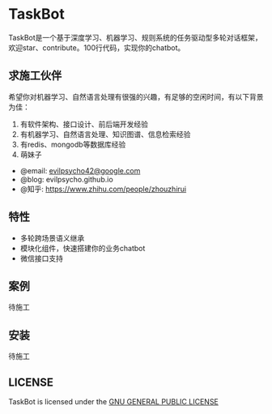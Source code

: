 # TaskBot

TaskBot是一个基于深度学习、机器学习、规则系统的任务驱动型多轮对话框架，欢迎star、contribute。100行代码，实现你的chatbot。

## 求施工伙伴

希望你对机器学习、自然语言处理有很强的兴趣，有足够的空闲时间，有以下背景为佳：
1. 有软件架构、接口设计、前后端开发经验
2. 有机器学习、自然语言处理、知识图谱、信息检索经验
3. 有redis、mongodb等数据库经验
4. 萌妹子

+ @email: evilpsycho42@google.com
+ @blog: evilpsycho.github.io
+ @知乎: https://www.zhihu.com/people/zhouzhirui

## 特性

+ 多轮跨场景语义继承
+ 模块化组件，快速搭建你的业务chatbot
+ 微信接口支持


## 案例

待施工

## 安装

待施工

## LICENSE

TaskBot is licensed under the [ GNU GENERAL PUBLIC LICENSE](./LICENSE)

